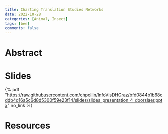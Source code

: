 ```yaml
---
title: Charting Translation Studies Networks 
date: 2022-10-28
categories: [Animal, Insect]
tags: [bee]
comments: false
---
```


# Abstract 

# Slides

{% pdf "https://raw.githubusercontent.com/chpollin/InfoVisDHGraz/bfd0844b1b68cddb4d16a5c6d8d5300f59e23f14/slides/slides_presentation_4_doorslaer.pptx" no_link %}

# Resources

